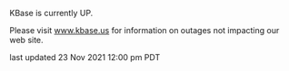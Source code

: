 KBase is currently UP.

Please visit <a href="https://www.kbase.us">www.kbase.us</a> for information on outages not impacting our web site.

last updated 23 Nov 2021 12:00 pm PDT
